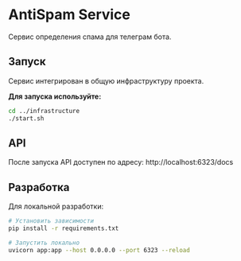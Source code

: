 # AntiSpam Service

Сервис определения спама для телеграм бота.

## Запуск

Сервис интегрирован в общую инфраструктуру проекта.

**Для запуска используйте:**
```bash
cd ../infrastructure
./start.sh
```

## API

После запуска API доступен по адресу: http://localhost:6323/docs

## Разработка

Для локальной разработки:
```bash
# Установить зависимости
pip install -r requirements.txt

# Запустить локально
uvicorn app:app --host 0.0.0.0 --port 6323 --reload
``` 